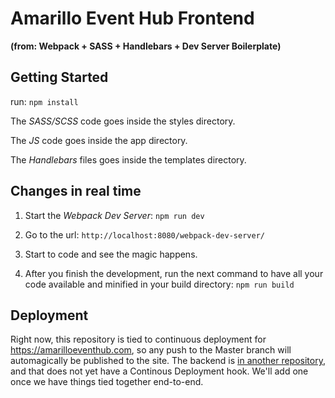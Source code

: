 # Amarillo Event Hub Frontend

**(from: Webpack + SASS + Handlebars + Dev Server Boilerplate)**

## Getting Started

run:
`npm install`

The _SASS/SCSS_ code goes inside the styles directory.

The _JS_ code goes inside the app directory.

The _Handlebars_ files goes inside the templates directory.

## Changes in real time

1. Start the _Webpack Dev Server_:
`npm run dev`

2. Go to the url:
`http://localhost:8080/webpack-dev-server/`

3. Start to code and see the magic happens.

4. After you finish the development, run the next command to have all your code available and minified in your build directory:
`npm run build`

## Deployment

Right now, this repository is tied to continuous deployment for https://amarilloeventhub.com, so any push to the Master branch will automagically be published to the site. The backend is [in another repository](https://github.com/AmarilloTechMeetup/events-backend), and that does not yet have a Continous Deployment hook. We'll add one once we have things tied together end-to-end. 
